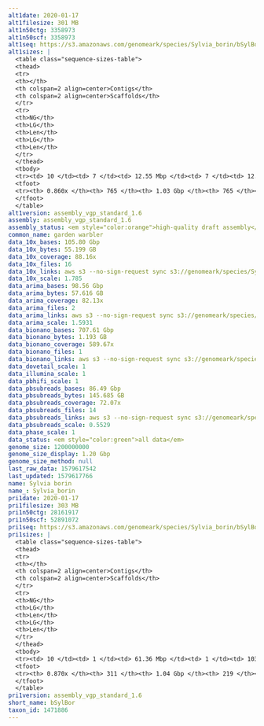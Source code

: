 ```yaml
---
alt1date: 2020-01-17
alt1filesize: 301 MB
alt1n50ctg: 3358973
alt1n50scf: 3358973
alt1seq: https://s3.amazonaws.com/genomeark/species/Sylvia_borin/bSylBor1/assembly_vgp_standard_1.6/bSylBor1.alt.asm.20200117.fasta.gz
alt1sizes: |
  <table class="sequence-sizes-table">
  <thead>
  <tr>
  <th></th>
  <th colspan=2 align=center>Contigs</th>
  <th colspan=2 align=center>Scaffolds</th>
  </tr>
  <tr>
  <th>NG</th>
  <th>LG</th>
  <th>Len</th>
  <th>LG</th>
  <th>Len</th>
  </tr>
  </thead>
  <tbody>
  <tr><td> 10 </td><td> 7 </td><td> 12.55 Mbp </td><td> 7 </td><td> 12.55 Mbp </td></tr>  <tr><td> 20 </td><td> 17 </td><td> 9.60 Mbp </td><td> 17 </td><td> 9.60 Mbp </td></tr>  <tr><td> 30 </td><td> 32 </td><td> 7.10 Mbp </td><td> 32 </td><td> 7.10 Mbp </td></tr>  <tr><td> 40 </td><td> 53 </td><td> 5.09 Mbp </td><td> 53 </td><td> 5.09 Mbp </td></tr>  <tr style="background-color:#cccccc;"><td> 50 </td><td> 82 </td><td> 3.36 Mbp </td><td> 82 </td><td> 3.36 Mbp </td></tr>  <tr><td> 60 </td><td> 126 </td><td> 2.20 Mbp </td><td> 126 </td><td> 2.20 Mbp </td></tr>  <tr><td> 70 </td><td> 201 </td><td> 1.20 Mbp </td><td> 201 </td><td> 1.20 Mbp </td></tr>  <tr><td> 80 </td><td> 349 </td><td> 0.54 Mbp </td><td> 349 </td><td> 0.54 Mbp </td></tr>  <tr><td> 90 </td><td> - </td><td> - </td><td> - </td><td> - </td></tr>  <tr><td> 100 </td><td> - </td><td> - </td><td> - </td><td> - </td></tr>  </tbody>
  <tfoot>
  <tr><th> 0.860x </th><th> 765 </th><th> 1.03 Gbp </th><th> 765 </th><th> 1.03 Gbp </th></tr>
  </tfoot>
  </table>
alt1version: assembly_vgp_standard_1.6
assembly: assembly_vgp_standard_1.6
assembly_status: <em style="color:orange">high-quality draft assembly</em>
common_name: garden warbler
data_10x_bases: 105.80 Gbp
data_10x_bytes: 55.199 GB
data_10x_coverage: 88.16x
data_10x_files: 16
data_10x_links: aws s3 --no-sign-request sync s3://genomeark/species/Sylvia_borin/bSylBor1/genomic_data/10x/ .<br>
data_10x_scale: 1.785
data_arima_bases: 98.56 Gbp
data_arima_bytes: 57.616 GB
data_arima_coverage: 82.13x
data_arima_files: 2
data_arima_links: aws s3 --no-sign-request sync s3://genomeark/species/Sylvia_borin/bSylBor2/genomic_data/arima/ .<br>
data_arima_scale: 1.5931
data_bionano_bases: 707.61 Gbp
data_bionano_bytes: 1.193 GB
data_bionano_coverage: 589.67x
data_bionano_files: 1
data_bionano_links: aws s3 --no-sign-request sync s3://genomeark/species/Sylvia_borin/bSylBor1/genomic_data/bionano/ .<br>
data_dovetail_scale: 1
data_illumina_scale: 1
data_pbhifi_scale: 1
data_pbsubreads_bases: 86.49 Gbp
data_pbsubreads_bytes: 145.685 GB
data_pbsubreads_coverage: 72.07x
data_pbsubreads_files: 14
data_pbsubreads_links: aws s3 --no-sign-request sync s3://genomeark/species/Sylvia_borin/bSylBor1/genomic_data/pacbio/ . --exclude "*ccs.bam*"<br>
data_pbsubreads_scale: 0.5529
data_phase_scale: 1
data_status: <em style="color:green">all data</em>
genome_size: 1200000000
genome_size_display: 1.20 Gbp
genome_size_method: null
last_raw_data: 1579617542
last_updated: 1579617766
name: Sylvia borin
name_: Sylvia_borin
pri1date: 2020-01-17
pri1filesize: 303 MB
pri1n50ctg: 28161917
pri1n50scf: 52891072
pri1seq: https://s3.amazonaws.com/genomeark/species/Sylvia_borin/bSylBor1/assembly_vgp_standard_1.6/bSylBor1.pri.asm.20200117.fasta.gz
pri1sizes: |
  <table class="sequence-sizes-table">
  <thead>
  <tr>
  <th></th>
  <th colspan=2 align=center>Contigs</th>
  <th colspan=2 align=center>Scaffolds</th>
  </tr>
  <tr>
  <th>NG</th>
  <th>LG</th>
  <th>Len</th>
  <th>LG</th>
  <th>Len</th>
  </tr>
  </thead>
  <tbody>
  <tr><td> 10 </td><td> 1 </td><td> 61.36 Mbp </td><td> 1 </td><td> 103.14 Mbp </td></tr>  <tr><td> 20 </td><td> 3 </td><td> 56.36 Mbp </td><td> 2 </td><td> 94.72 Mbp </td></tr>  <tr><td> 30 </td><td> 5 </td><td> 52.70 Mbp </td><td> 3 </td><td> 80.76 Mbp </td></tr>  <tr><td> 40 </td><td> 7 </td><td> 51.92 Mbp </td><td> 5 </td><td> 58.63 Mbp </td></tr>  <tr style="background-color:#cccccc;"><td> 50 </td><td> 11 </td><td style="background-color:#88ff88;"> 28.16 Mbp </td><td> 7 </td><td style="background-color:#88ff88;"> 52.89 Mbp </td></tr>  <tr><td> 60 </td><td> 17 </td><td> 17.89 Mbp </td><td> 11 </td><td> 24.19 Mbp </td></tr>  <tr><td> 70 </td><td> 25 </td><td> 11.16 Mbp </td><td> 17 </td><td> 15.23 Mbp </td></tr>  <tr><td> 80 </td><td> 43 </td><td> 4.01 Mbp </td><td> 29 </td><td> 6.52 Mbp </td></tr>  <tr><td> 90 </td><td> - </td><td> - </td><td> - </td><td> - </td></tr>  <tr><td> 100 </td><td> - </td><td> - </td><td> - </td><td> - </td></tr>  </tbody>
  <tfoot>
  <tr><th> 0.870x </th><th> 311 </th><th> 1.04 Gbp </th><th> 219 </th><th> 1.05 Gbp </th></tr>
  </tfoot>
  </table>
pri1version: assembly_vgp_standard_1.6
short_name: bSylBor
taxon_id: 1471886
---
```

